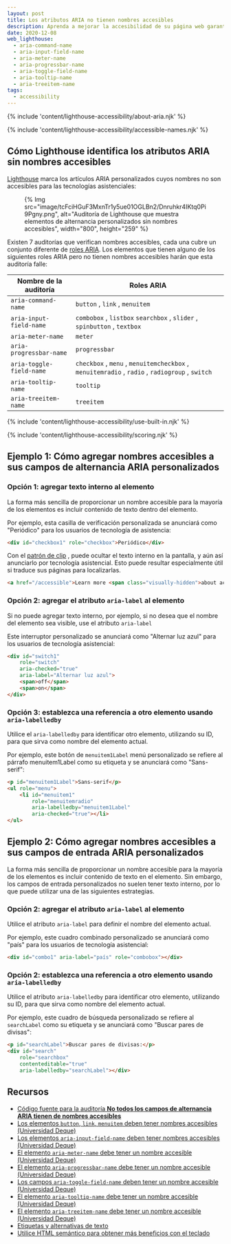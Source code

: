 ```yaml
---
layout: post
title: Los atributos ARIA no tienen nombres accesibles
description: Aprenda a mejorar la accesibilidad de su página web garantizando que los usuarios de tecnología asistencial puedan acceder a los nombres de los atributos ARIA.
date: 2020-12-08
web_lighthouse:
  - aria-command-name
  - aria-input-field-name
  - aria-meter-name
  - aria-progressbar-name
  - aria-toggle-field-name
  - aria-tooltip-name
  - aria-treeitem-name
tags:
  - accessibility
---
```


{% include 'content/lighthouse-accessibility/about-aria.njk' %}

{% include 'content/lighthouse-accessibility/accessible-names.njk' %}

## Cómo Lighthouse identifica los atributos ARIA sin nombres accesibles

[Lighthouse](https://developer.chrome.com/docs/lighthouse/overview/) marca los artículos ARIA personalizados cuyos nombres no son accesibles para las tecnologías asistenciales:

<figure>{% Img src="image/tcFciHGuF3MxnTr1y5ue01OGLBn2/Dnruhkr4IKtq0Pi9Pgny.png", alt="Auditoría de Lighthouse que muestra elementos de alternancia personalizados sin nombres accesibles", width="800", height="259" %}</figure>

Existen 7 auditorías que verifican nombres accesibles, cada una cubre un conjunto diferente de [roles ARIA](https://www.w3.org/TR/wai-aria-practices-1.1/#aria_ex). Los elementos que tienen alguno de los siguientes roles ARIA pero no tienen nombres accesibles harán que esta auditoría falle:

Nombre de la auditoría | Roles ARIA
--- | ---
`aria-command-name` | `button` , `link` , `menuitem`
`aria-input-field-name` | `combobox` , `listbox` `searchbox` , `slider` , `spinbutton` , `textbox`
`aria-meter-name` | `meter`
`aria-progressbar-name` | `progressbar`
`aria-toggle-field-name` | `checkbox` , `menu` , `menuitemcheckbox` , `menuitemradio` , `radio` , `radiogroup` , `switch`
`aria-tooltip-name` | `tooltip`
`aria-treeitem-name` | `treeitem`

{% include 'content/lighthouse-accessibility/use-built-in.njk' %}

{% include 'content/lighthouse-accessibility/scoring.njk' %}

## Ejemplo 1: Cómo agregar nombres accesibles a sus campos de alternancia ARIA personalizados

### Opción 1: agregar texto interno al elemento

La forma más sencilla de proporcionar un nombre accesible para la mayoría de los elementos es incluir contenido de texto dentro del elemento.

Por ejemplo, esta casilla de verificación personalizada se anunciará como "Periódico" para los usuarios de tecnología de asistencia:

```html
<div id="checkbox1" role="checkbox">Periódico</div>
```

Con el [patrón de clip](https://www.a11yproject.com/posts/2013-01-11-how-to-hide-content/) , puede ocultar el texto interno en la pantalla, y aún así anunciarlo por tecnología asistencial. Esto puede resultar especialmente útil si traduce sus páginas para localizarlas.

```html
<a href="/accessible">Learn more <span class="visually-hidden">about accessibility on web.dev</span></a>
```

### Opción 2: agregar el atributo `aria-label` al elemento

Si no puede agregar texto interno, por ejemplo, si no desea que el nombre del elemento sea visible, use el atributo `aria-label`

Este interruptor personalizado se anunciará como "Alternar luz azul" para los usuarios de tecnología asistencial:

```html
<div id="switch1"
    role="switch"
    aria-checked="true"
    aria-label="Alternar luz azul">
    <span>off</span>
    <span>on</span>
</div>
```

### Opción 3: establezca una referencia a otro elemento usando `aria-labelledby`

Utilice el `aria-labelledby` para identificar otro elemento, utilizando su ID, para que sirva como nombre del elemento actual.

Por ejemplo, este botón de `menuitem1Label` menú personalizado se refiere al párrafo menuitem1Label como su etiqueta y se anunciará como "Sans-serif":

```html
<p id="menuitem1Label">Sans-serif</p>
<ul role="menu">
    <li id="menuitem1"
        role="menuitemradio"
        aria-labelledby="menuitem1Label"
        aria-checked="true"></li>
</ul>
```

## Ejemplo 2: Cómo agregar nombres accesibles a sus campos de entrada ARIA personalizados

La forma más sencilla de proporcionar un nombre accesible para la mayoría de los elementos es incluir contenido de texto en el elemento. Sin embargo, los campos de entrada personalizados no suelen tener texto interno, por lo que puede utilizar una de las siguientes estrategias.

### Opción 2: agregar el atributo `aria-label` al elemento

Utilice el atributo `aria-label` para definir el nombre del elemento actual.

Por ejemplo, este cuadro combinado personalizado se anunciará como "país" para los usuarios de tecnología asistencial:

```html
<div id="combo1" aria-label="país" role="combobox"></div>
```

### Opción 2: establezca una referencia a otro elemento usando `aria-labelledby`

Utilice el atributo `aria-labelledby` para identificar otro elemento, utilizando su ID, para que sirva como nombre del elemento actual.

Por ejemplo, este cuadro de búsqueda personalizado se refiere al `searchLabel` como su etiqueta y se anunciará como "Buscar pares de divisas":

```html
<p id="searchLabel">Buscar pares de divisas:</p>
<div id="search"
    role="searchbox"
    contenteditable="true"
    aria-labelledby="searchLabel"></div>
```

## Recursos

- [Código fuente para la auditoría **No todos los campos de alternancia ARIA tienen de nombres accesibles**](https://github.com/GoogleChrome/lighthouse/blob/master/core/audits/accessibility/aria-toggle-field-name.js)
- [Los elementos <code>button</code>, <code>link</code>, <code>menuitem</code> deben tener nombres accesibles (Universidad Deque)](https://dequeuniversity.com/rules/axe/4.1/aria-command-name)
- [Los elementos <code>aria-input-field-name</code> deben tener nombres accesibles (Universidad Deque)](https://dequeuniversity.com/rules/axe/4.1/aria-input-field-name)
- [El elemento <code>aria-meter-name</code> debe tener un nombre accesible (Universidad Deque)](https://dequeuniversity.com/rules/axe/4.1/aria-meter-name)
- [El elemento <code>aria-progressbar-name</code> debe tener un nombre accesible (Universidad Deque)](https://dequeuniversity.com/rules/axe/4.1/aria-progressbar-name)
- [Los campos <code>aria-toggle-field-name</code> deben tener un nombre accesible (Universidad Deque)](https://dequeuniversity.com/rules/axe/4.1/aria-toggle-field-label)
- [El elemento <code>aria-tooltip-name</code> debe tener un nombre accesible (Universidad Deque)](https://dequeuniversity.com/rules/axe/4.1/aria-tooltip-name)
- [El elemento <code>aria-treeitem-name</code> debe tener un nombre accesible (Universidad Deque)](https://dequeuniversity.com/rules/axe/4.1/aria-treeitem-name)
- [Etiquetas y alternativas de texto](/labels-and-text-alternatives)
- [Utilice HTML semántico para obtener más beneficios con el teclado](/use-semantic-html)
